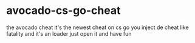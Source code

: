# avocado-cs-go-cheat
the avocado cheat it's the newest cheat on cs go you inject de cheat like fatality and it's an loader
just open it and have fun
